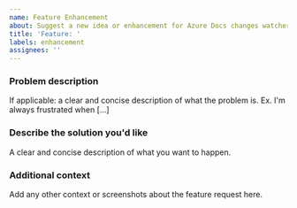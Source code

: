 ```yaml
---
name: Feature Enhancement
about: Suggest a new idea or enhancement for Azure Docs changes watcher
title: 'Feature: '
labels: enhancement
assignees: ''                                                                                                           
---
```


### Problem description
If applicable: a clear and concise description of what the problem is. Ex. I'm always frustrated when [...]

### Describe the solution you'd like
A clear and concise description of what you want to happen.

### Additional context
Add any other context or screenshots about the feature request here.

